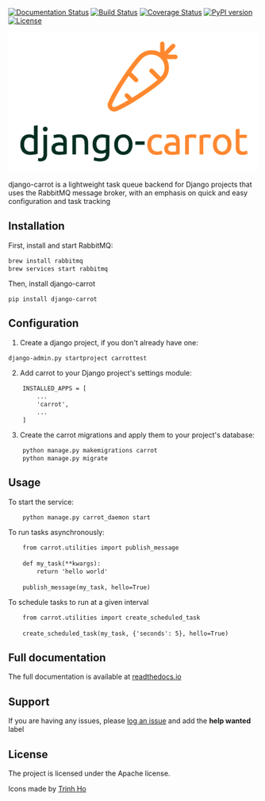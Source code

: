 [![Documentation Status](https://readthedocs.org/projects/django-carrot/badge/?version=latest)](http://django-carrot.readthedocs.io/en/latest/?badge=latest)
[![Build Status](https://travis-ci.org/chris104957/django-carrot.svg?branch=master)](https://travis-ci.org/chris104957/django-carrot.svg?branch=master)
[![Coverage Status](https://coveralls.io/repos/github/chris104957/django-carrot/badge.svg?branch=master)](https://coveralls.io/github/chris104957/django-carrot?branch=master)
[![PyPI version](https://badge.fury.io/py/django-carrot.svg)](https://badge.fury.io/py/django-carrot)
[![License](https://img.shields.io/badge/License-Apache%202.0-blue.svg)](https://opensource.org/licenses/Apache-2.0)

![logo](/docs/source/images/carrot-logo-big.png)


django-carrot is a lightweight task queue backend for Django projects that uses the RabbitMQ message broker, with an emphasis
on quick and easy configuration and task tracking

Installation
------------

First, install and start RabbitMQ:
```
brew install rabbitmq
brew services start rabbitmq
```

Then, install django-carrot
```
pip install django-carrot
```


Configuration
-------------
1. Create a django project, if you don't already have one:
```
django-admin.py startproject carrottest
```

2. Add carrot to your Django project's settings module:

```
    INSTALLED_APPS = [
        ...
        'carrot',
        ...
    ]
```

3. Create the carrot migrations and apply them to your project's database:

```
    python manage.py makemigrations carrot
    python manage.py migrate
```

Usage
-----

To start the service:

```
    python manage.py carrot_daemon start
```

To run tasks asynchronously:

```
    from carrot.utilities import publish_message

    def my_task(**kwargs):
        return 'hello world'

    publish_message(my_task, hello=True)

```

To schedule tasks to run at a given interval

```
    from carrot.utilities import create_scheduled_task

    create_scheduled_task(my_task, {'seconds': 5}, hello=True)
```

Full documentation
------------------

The full documentation is available at [readthedocs.io](http://django-carrot.readthedocs.io/)

Support
-------

If you are having any issues, please [log an issue](https://github.com/chris104957/django-carrot/issues/new) and add the **help wanted** label

License
-------

The project is licensed under the Apache license.


Icons made by [Trinh Ho](https://www.flaticon.com/authors/trinh-ho)
